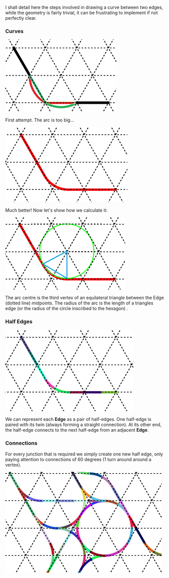 
I shall detail here the steps involved in drawing a curve between two edges, while the geometry is fairly trivial, it can be frustrating to implement if not perfectly clear. 

### Curves

![](/src/main/resources/image20250822155812.png)

First attempt. The arc is too big...

![](/src/main/resources/image20250822162314.png)

Much better! Now let's show how we calculate it:

![](/src/main/resources/image20250822171028.png)

The arc centre is the third vertex of an equilateral triangle between the Edge (dotted line) midpoints. The radius of the arc is the length of a triangles edge (or the radius of the circle inscribed to the hexagon) .

### Half Edges

![](/src/main/resources/image20250822183027.png)

We can represent each **Edge** as a pair of half-edges. One half-edge is paired with its twin (always forming a straight connection). At its other end, the half-edge connects to the next half-edge from an adjacent **Edge**.

### Connections

For every junction that is required we simply create one new half edge, only paying attention to connections of 60 degrees (1 turn around around a vertex). 

![](/src/main/resources/image20250822185927.png)
